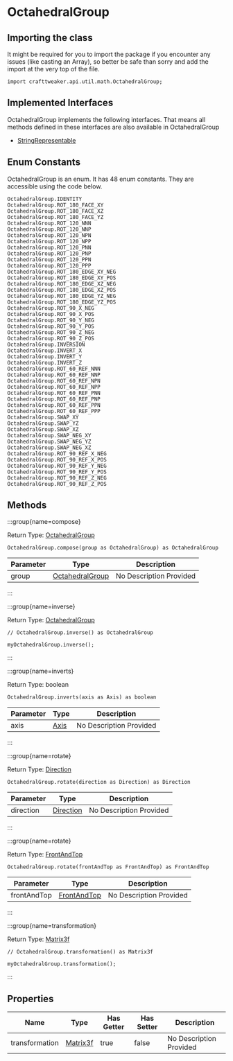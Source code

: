 # OctahedralGroup

## Importing the class

It might be required for you to import the package if you encounter any issues (like casting an Array), so better be safe than sorry and add the import at the very top of the file.
```zenscript
import crafttweaker.api.util.math.OctahedralGroup;
```


## Implemented Interfaces
OctahedralGroup implements the following interfaces. That means all methods defined in these interfaces are also available in OctahedralGroup

- [StringRepresentable](/vanilla/api/util/StringRepresentable)

## Enum Constants

OctahedralGroup is an enum. It has 48 enum constants. They are accessible using the code below.

```zenscript
OctahedralGroup.IDENTITY
OctahedralGroup.ROT_180_FACE_XY
OctahedralGroup.ROT_180_FACE_XZ
OctahedralGroup.ROT_180_FACE_YZ
OctahedralGroup.ROT_120_NNN
OctahedralGroup.ROT_120_NNP
OctahedralGroup.ROT_120_NPN
OctahedralGroup.ROT_120_NPP
OctahedralGroup.ROT_120_PNN
OctahedralGroup.ROT_120_PNP
OctahedralGroup.ROT_120_PPN
OctahedralGroup.ROT_120_PPP
OctahedralGroup.ROT_180_EDGE_XY_NEG
OctahedralGroup.ROT_180_EDGE_XY_POS
OctahedralGroup.ROT_180_EDGE_XZ_NEG
OctahedralGroup.ROT_180_EDGE_XZ_POS
OctahedralGroup.ROT_180_EDGE_YZ_NEG
OctahedralGroup.ROT_180_EDGE_YZ_POS
OctahedralGroup.ROT_90_X_NEG
OctahedralGroup.ROT_90_X_POS
OctahedralGroup.ROT_90_Y_NEG
OctahedralGroup.ROT_90_Y_POS
OctahedralGroup.ROT_90_Z_NEG
OctahedralGroup.ROT_90_Z_POS
OctahedralGroup.INVERSION
OctahedralGroup.INVERT_X
OctahedralGroup.INVERT_Y
OctahedralGroup.INVERT_Z
OctahedralGroup.ROT_60_REF_NNN
OctahedralGroup.ROT_60_REF_NNP
OctahedralGroup.ROT_60_REF_NPN
OctahedralGroup.ROT_60_REF_NPP
OctahedralGroup.ROT_60_REF_PNN
OctahedralGroup.ROT_60_REF_PNP
OctahedralGroup.ROT_60_REF_PPN
OctahedralGroup.ROT_60_REF_PPP
OctahedralGroup.SWAP_XY
OctahedralGroup.SWAP_YZ
OctahedralGroup.SWAP_XZ
OctahedralGroup.SWAP_NEG_XY
OctahedralGroup.SWAP_NEG_YZ
OctahedralGroup.SWAP_NEG_XZ
OctahedralGroup.ROT_90_REF_X_NEG
OctahedralGroup.ROT_90_REF_X_POS
OctahedralGroup.ROT_90_REF_Y_NEG
OctahedralGroup.ROT_90_REF_Y_POS
OctahedralGroup.ROT_90_REF_Z_NEG
OctahedralGroup.ROT_90_REF_Z_POS
```
## Methods

:::group{name=compose}

Return Type: [OctahedralGroup](/vanilla/api/util/math/OctahedralGroup)

```zenscript
OctahedralGroup.compose(group as OctahedralGroup) as OctahedralGroup
```

| Parameter | Type | Description |
|-----------|------|-------------|
| group | [OctahedralGroup](/vanilla/api/util/math/OctahedralGroup) | No Description Provided |


:::

:::group{name=inverse}

Return Type: [OctahedralGroup](/vanilla/api/util/math/OctahedralGroup)

```zenscript
// OctahedralGroup.inverse() as OctahedralGroup

myOctahedralGroup.inverse();
```

:::

:::group{name=inverts}

Return Type: boolean

```zenscript
OctahedralGroup.inverts(axis as Axis) as boolean
```

| Parameter | Type | Description |
|-----------|------|-------------|
| axis | [Axis](/vanilla/api/util/direction/Axis) | No Description Provided |


:::

:::group{name=rotate}

Return Type: [Direction](/vanilla/api/util/direction/Direction)

```zenscript
OctahedralGroup.rotate(direction as Direction) as Direction
```

| Parameter | Type | Description |
|-----------|------|-------------|
| direction | [Direction](/vanilla/api/util/direction/Direction) | No Description Provided |


:::

:::group{name=rotate}

Return Type: [FrontAndTop](/vanilla/api/util/math/FrontAndTop)

```zenscript
OctahedralGroup.rotate(frontAndTop as FrontAndTop) as FrontAndTop
```

| Parameter | Type | Description |
|-----------|------|-------------|
| frontAndTop | [FrontAndTop](/vanilla/api/util/math/FrontAndTop) | No Description Provided |


:::

:::group{name=transformation}

Return Type: [Matrix3f](/vanilla/api/util/math/Matrix3f)

```zenscript
// OctahedralGroup.transformation() as Matrix3f

myOctahedralGroup.transformation();
```

:::


## Properties

| Name | Type | Has Getter | Has Setter | Description |
|------|------|------------|------------|-------------|
| transformation | [Matrix3f](/vanilla/api/util/math/Matrix3f) | true | false | No Description Provided |

